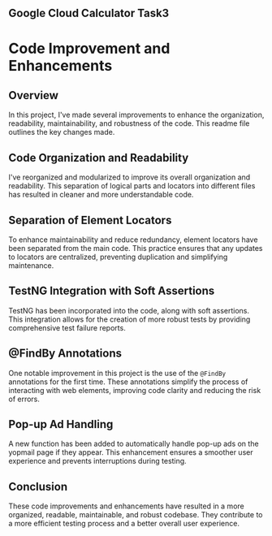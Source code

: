 ## Google Cloud Calculator Task3

# Code Improvement and Enhancements

## Overview
In this project, I've made several improvements to enhance the organization, readability, maintainability, and robustness of the code. This readme file outlines the key changes made.

## Code Organization and Readability
I've reorganized and modularized to improve its overall organization and readability. This separation of logical parts and locators into different files has resulted in cleaner and more understandable code.

## Separation of Element Locators
To enhance maintainability and reduce redundancy, element locators have been separated from the main code. This practice ensures that any updates to locators are centralized, preventing duplication and simplifying maintenance.

## TestNG Integration with Soft Assertions
TestNG has been incorporated into the code, along with soft assertions. This integration allows for the creation of more robust tests by providing comprehensive test failure reports.

## @FindBy Annotations
One notable improvement in this project is the use of the `@FindBy` annotations for the first time. These annotations simplify the process of interacting with web elements, improving code clarity and reducing the risk of errors.

## Pop-up Ad Handling
A new function has been added to automatically handle pop-up ads on the yopmail page if they appear. This enhancement ensures a smoother user experience and prevents interruptions during testing.

## Conclusion
These code improvements and enhancements have resulted in a more organized, readable, maintainable, and robust codebase. They contribute to a more efficient testing process and a better overall user experience.
